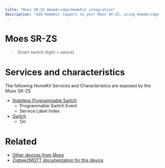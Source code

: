 ```yaml
---
title: "Moes SR-ZS Homebridge/HomeKit integration"
description: "Add HomeKit support to your Moes SR-ZS, using Homebridge, Zigbee2MQTT and homebridge-z2m."
---
```

<!---
This file has been GENERATED using src/docgen/docgen.ts
DO NOT EDIT THIS FILE MANUALLY!
-->
# Moes SR-ZS
> Smart switch (light + sence)


# Services and characteristics
The following HomeKit Services and Characteristics are exposed by
the Moes SR-ZS

* [Stateless Programmable Switch](../../action.md)
  * Programmable Switch Event
  * Service Label Index
* [Switch](../../switch.md)
  * On


# Related
* [Other devices from Moes](../index.md#moes)
* [Zigbee2MQTT documentation for this device](https://www.zigbee2mqtt.io/devices/SR-ZS.html)
